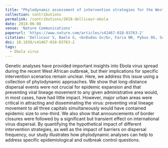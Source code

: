 ```yaml
---
title: "Phylodynamic assessment of intervention strategies for the West African Ebola virus outbreak"
collection: contributions
permalink: /contributions/2018-dellicour-ebola
date: 2018-06-08
venue: 'Nature Communications'
paperurl: 'https://www.nature.com/articles/s41467-018-03763-2'
citation: 'Dellicour S, Baele G, <b>Dudas G</b>, Faria NR, Pybus OG, Suchard MA, Rambaut A, Lemey P, 2018. &quot;Phylodynamic assessment of intervention strategies for the West African Ebola virus outbreak&quot;. <i>Nature Communications</i> 9: 2222.'
doi: 10.1038/s41467-018-03763-2
tags:
  - Ebola virus
---
```



Genetic analyses have provided important insights into Ebola virus spread during the recent West African outbreak, but their implications for specific intervention scenarios remain unclear.
Here, we address this issue using a collection of phylodynamic approaches.
We show that long-distance dispersal events were not crucial for epidemic expansion and that preventing viral lineage movement to any given administrative area would, in most cases, have had little impact.
However, major urban areas were critical in attracting and disseminating the virus: preventing viral lineage movement to all three capitals simultaneously would have contained epidemic size to one-third.
We also show that announcements of border closures were followed by a significant but transient effect on international virus dispersal.
By quantifying the hypothetical impact of different intervention strategies, as well as the impact of barriers on dispersal frequency, our study illustrates how phylodynamic analyses can help to address specific epidemiological and outbreak control questions.
